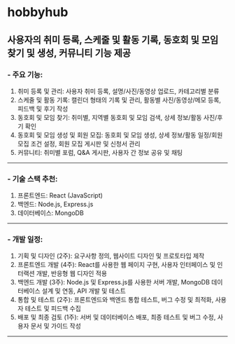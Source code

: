 # hobbyhub
사용자의 취미 등록, 스케줄 및 활동 기록, 동호회 및 모임 찾기 및 생성, 커뮤니티 기능 제공
---
### - 주요 기능:
1.  취미 등록 및 관리: 사용자 취미 등록, 설명/사진/동영상 업로드, 카테고리별 분류  
2.  스케줄 및 활동 기록: 캘린더 형태의 기록 및 관리, 활동별 사진/동영상/메모 등록, 피드백 및 후기 작성  
3.  동호회 및 모임 찾기: 취미별, 지역별 동호회 및 모임 검색, 상세 정보/활동 사진/후기 확인  
4.  동호회 및 모임 생성 및 회원 모집: 동호회 및 모임 생성, 상세 정보/활동 일정/회원 모집 조건 설정, 회원 모집 게시판 및 신청서 관리  
5.  커뮤니티: 취미별 포럼, Q&A 게시판, 사용자 간 정보 공유 및 채팅  
---
### - 기술 스택 추천:
1.  프론트엔드: React (JavaScript)  
2.  백엔드: Node.js, Express.js  
3.  데이터베이스: MongoDB  
---
### - 개발 일정:
1.  기획 및 디자인 (2주): 요구사항 정의, 웹사이트 디자인 및 프로토타입 제작  
2.  프론트엔드 개발 (4주): React를 사용한 웹 페이지 구현, 사용자 인터페이스 및 인터랙션 개발, 반응형 웹 디자인 적용  
3.  백엔드 개발 (3주): Node.js 및 Express.js를 사용한 서버 개발, MongoDB 데이터베이스 설계 및 연동, API 개발 및 테스트  
4.  통합 및 테스트 (2주): 프론트엔드와 백엔드 통합 테스트, 버그 수정 및 최적화, 사용자 테스트 및 피드백 수집  
5.  배포 및 최종 검토 (1주): 서버 및 데이터베이스 배포, 최종 테스트 및 버그 수정, 사용자 문서 및 가이드 작성  
---
